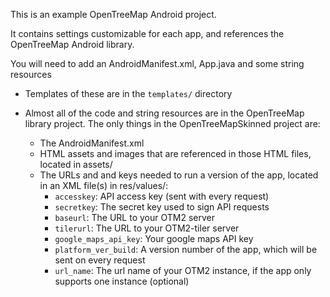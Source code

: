 This is an example OpenTreeMap Android project.

It contains settings customizable for each app, and references the OpenTreeMap
Android library.

You will need to add an AndroidManifest.xml, App.java and some string resources
  * Templates of these are in the `templates/` directory

* Almost all of the code and string resources are in the OpenTreeMap library project.  The only things in the OpenTreeMapSkinned project are:
  * The AndroidManifest.xml
  * HTML assets and images that are referenced in those HTML files, located in assets/
  * The URLs and and keys needed to run a version of the app, located in an XML file(s) in res/values/:
    * `accesskey`: API access key (sent with every request)
    * `secretkey`: The secret key used to sign API requests
    * `baseurl`: The URL to your OTM2 server
    * `tilerurl`: The URL to your OTM2-tiler server
    * `google_maps_api_key`: Your google maps API key
    * `platform_ver_build`: A version number of the app, which will be sent on every request
    * `url_name`: The url name of your OTM2 instance, if the app only supports one instance (optional)
